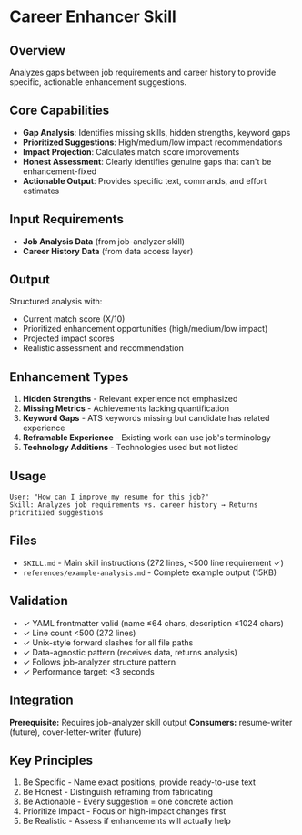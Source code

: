 # Career Enhancer Skill

## Overview
Analyzes gaps between job requirements and career history to provide specific, actionable enhancement suggestions.

## Core Capabilities
- **Gap Analysis**: Identifies missing skills, hidden strengths, keyword gaps
- **Prioritized Suggestions**: High/medium/low impact recommendations
- **Impact Projection**: Calculates match score improvements
- **Honest Assessment**: Clearly identifies genuine gaps that can't be enhancement-fixed
- **Actionable Output**: Provides specific text, commands, and effort estimates

## Input Requirements
- **Job Analysis Data** (from job-analyzer skill)
- **Career History Data** (from data access layer)

## Output
Structured analysis with:
- Current match score (X/10)
- Prioritized enhancement opportunities (high/medium/low impact)
- Projected impact scores
- Realistic assessment and recommendation

## Enhancement Types
1. **Hidden Strengths** - Relevant experience not emphasized
2. **Missing Metrics** - Achievements lacking quantification
3. **Keyword Gaps** - ATS keywords missing but candidate has related experience
4. **Reframable Experience** - Existing work can use job's terminology
5. **Technology Additions** - Technologies used but not listed

## Usage
```
User: "How can I improve my resume for this job?"
Skill: Analyzes job requirements vs. career history → Returns prioritized suggestions
```

## Files
- `SKILL.md` - Main skill instructions (272 lines, <500 line requirement ✓)
- `references/example-analysis.md` - Complete example output (15KB)

## Validation
- ✓ YAML frontmatter valid (name ≤64 chars, description ≤1024 chars)
- ✓ Line count <500 (272 lines)
- ✓ Unix-style forward slashes for all file paths
- ✓ Data-agnostic pattern (receives data, returns analysis)
- ✓ Follows job-analyzer structure pattern
- ✓ Performance target: <3 seconds

## Integration
**Prerequisite:** Requires job-analyzer skill output
**Consumers:** resume-writer (future), cover-letter-writer (future)

## Key Principles
1. Be Specific - Name exact positions, provide ready-to-use text
2. Be Honest - Distinguish reframing from fabricating
3. Be Actionable - Every suggestion = one concrete action
4. Prioritize Impact - Focus on high-impact changes first
5. Be Realistic - Assess if enhancements will actually help
